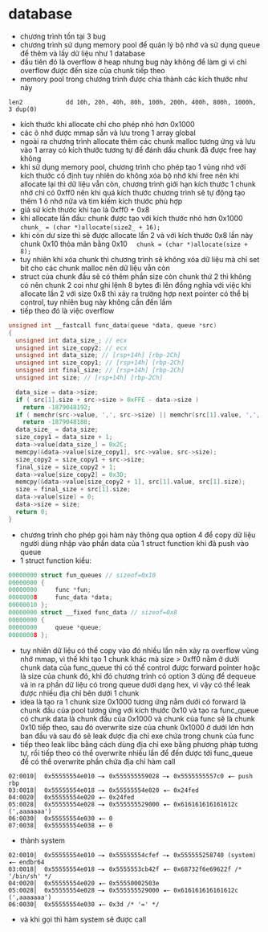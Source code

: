 # database
- chương trình tồn tại 3 bug
- chương trình sử dụng memory pool để quản lý bộ nhớ và sử dụng queue để thêm và lấy dữ liệu như 1 database
- đầu tiên đó là overflow ở heap nhưng bug này không để làm gì vì chỉ overflow được đến size của chunk tiếp theo
- memory pool trong chương trình được chia thành các kích thước như này

```len2            dd 10h, 20h, 40h, 80h, 100h, 200h, 400h, 800h, 1000h, 3 dup(0)```
- kích thước khi allocate chỉ cho phép nhỏ hơn 0x1000
- các ô nhớ được mmap sẵn và lưu trong 1 array global
- ngoài ra chương trình allocate thêm các chunk malloc tương ứng và lưu vào 1 array có kích thước tương tự để đánh dấu chunk đã được free hay không
- khi sử dụng memory pool, chương trình cho phép tạo 1 vùng nhớ với kích thước cố định tuy nhiên do không xóa bộ nhớ khi free nên khi allocate lại thì dữ liệu vẫn còn, chương trình giới hạn kích thước 1 chunk nhớ chỉ có 0xff0 nên khi quá kích thước chương trình sẽ tự động tạo thêm 1 ô nhớ nữa và tìm kiếm kích thước phù hợp
-  giả sử kích thước khi tạo là 0xff0 + 0x8
- khi allocate lần đầu: chunk được tạo với kích thước nhỏ hơn 0x1000
```chunk_ = (char *)allocate(size2_ + 16);```
- khi còn dư size thì sẽ được allocate lần 2 và với kích thước 0x8 lần này chunk 0x10 thỏa mãn bằng 0x10
```  chunk = (char *)allocate(size + 8);```
- tuy nhiên khi xóa chunk thì chương trình sẽ không xóa dữ liệu mà chỉ set bit cho các chunk malloc nên dữ liệu vẫn còn
- struct của chunk đầu sẽ có thêm phần size còn chunk thứ 2 thì không có nên chunk 2 coi như ghi lệnh 8 bytes đi lên đồng nghĩa với việc khi allocate lần 2 với size 0x8 thì xảy ra trường hợp next pointer có thể bị control, tuy nhiên bug này không cần đến lắm
- tiếp theo đó là việc overflow
```c
unsigned int __fastcall func_data(queue *data, queue *src)
{
  unsigned int data_size_; // ecx
  unsigned int size_copy2; // ecx
  unsigned int data_size; // [rsp+14h] [rbp-2Ch]
  unsigned int size_copy1; // [rsp+14h] [rbp-2Ch]
  unsigned int final_size; // [rsp+14h] [rbp-2Ch]
  unsigned int size; // [rsp+14h] [rbp-2Ch]

  data_size = data->size;
  if ( src[1].size + src->size > 0xFFE - data->size )
    return -1879048192;
  if ( memchr(src->value, ',', src->size) || memchr(src[1].value, ',', src[1].size) )
    return -1879048188;
  data_size_ = data_size;
  size_copy1 = data_size + 1;
  data->value[data_size_] = 0x2C;
  memcpy(&data->value[size_copy1], src->value, src->size);
  size_copy2 = size_copy1 + src->size;
  final_size = size_copy2 + 1;
  data->value[size_copy2] = 0x3D;
  memcpy(&data->value[size_copy2 + 1], src[1].value, src[1].size);
  size = final_size + src[1].size;
  data->value[size] = 0;
  data->size = size;
  return 0;
}
```
- chương trình cho phép gọi hàm này thông qua option 4 để copy dữ liệu người dùng nhập vào phần data của 1 struct function khi đã push vào queue
- 1 struct function kiểu: 
```c
00000000 struct fun_queues // sizeof=0x10
00000000 {
00000000     func *fun;
00000008     func_data *data;
00000010 };
00000000 struct __fixed func_data // sizeof=0x8
00000000 {
00000000     queue *queue;
00000008 };
```
- tuy nhiên dữ liệu có thể copy vào đó nhiều lần nên xảy ra overflow vùng nhớ mmap, vì thế khi tạo 1 chunk khác mà size > 0xff0 nằm ở dưới chunk data của func_queue thì có thể control được forward pointer hoặc là size của chunk đó, khi đó chương trình có option 3 dùng để dequeue và in ra phần dữ liệu có trong queue dưới dạng hex, vì vậy có thể leak được nhiều địa chỉ bên dưới 1 chunk
- idea là tạo ra 1 chunk size 0x1000 tương ứng nằm dưới có forward là chunk đầu của pool tương ứng với kích thước 0x10 và tạo ra func_queue có chunk data là chunk đầu của 0x1000 và chunk của func sẽ là chunk 0x10 tiếp theo, sau đó overwrite size của chunk 0x1000 ở dưới lớn hơn ban đầu và sau đó sẽ leak được địa chỉ exe chứa trong chunk của func
- tiếp theo leak libc bằng cách dùng địa chỉ exe bằng phương pháp tương tự, rồi tiếp theo có thể overwrite nhiều lần để đến được tới func_queue để có thể overwrite phần chứa địa chỉ hàm call
```assembly
02:0010│  0x55555554e010 —▸ 0x555555559028 —▸ 0x5555555557c0 ◂— push rbp
03:0018│  0x55555554e018 —▸ 0x55555554e020 ◂— 0x24fed
04:0020│  0x55555554e020 ◂— 0x24fed
05:0028│  0x55555554e028 —▸ 0x555555529000 ◂— 0x616161616161612c (',aaaaaaa')
06:0030│  0x55555554e030 ◂— 0
07:0038│  0x55555554e038 ◂— 0
```
- thành system
```assembly
02:0010│  0x55555554e010 —▸ 0x55555554cfef —▸ 0x555555258740 (system) ◂— endbr64 
03:0018│  0x55555554e018 —▸ 0x5555553cb42f ◂— 0x68732f6e69622f /* '/bin/sh' */
04:0020│  0x55555554e020 ◂— 0x55550002503e
05:0028│  0x55555554e028 —▸ 0x555555529000 ◂— 0x616161616161612c (',aaaaaaa')
06:0030│  0x55555554e030 ◂— 0x3d /* '=' */
```
- và khi gọi thì hàm system sẽ được call 
